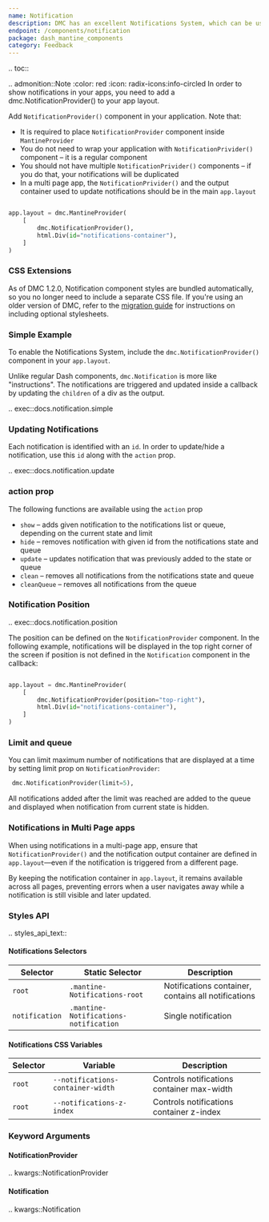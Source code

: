 ```yaml
---
name: Notification
description: DMC has an excellent Notifications System, which can be used to generate client side notifications.
endpoint: /components/notification
package: dash_mantine_components
category: Feedback
---
```


.. toc::

.. admonition::Note
    :color: red
    :icon: radix-icons:info-circled
    In order to show notifications in your apps, you need to add a  dmc.NotificationProvider() to your app layout.

Add `NotificationProvider()` component in your application. Note that:

- It is required to place `NotificationProvider` component inside `MantineProvider`
- You do not need to wrap your application with `NotificationPrivider()` component – it is a regular component
- You should not have multiple `NotificationPrivider()` components – if you do that, your notifications will be duplicated
- In a multi page app, the `NotificationPrivider()` and the output container used to update notifications should be in the main `app.layout`

```python

app.layout = dmc.MantineProvider(
    [
        dmc.NotificationProvider(),
        html.Div(id="notifications-container"),    
    ]
)

```

### CSS Extensions


As of DMC 1.2.0, Notification component styles are bundled automatically, so you no longer need to include a separate CSS file.
If you're using an older version of DMC, refer to the [migration guide](/migration) for instructions on including optional stylesheets.


### Simple Example

To enable the Notifications System, include the `dmc.NotificationProvider()` component in your `app.layout`. 

Unlike regular Dash components, `dmc.Notification` is more like "instructions". The notifications are triggered and 
updated inside a callback by updating the `children` of a div as the output.

.. exec::docs.notification.simple


### Updating Notifications

Each notification is identified with an `id`. In order to update/hide a notification, use this `id` along with the 
`action` prop.

.. exec::docs.notification.update

### action prop

The following functions are available using the `action` prop

- `show` – adds given notification to the notifications list or queue, depending on the current state and limit
- `hide` – removes notification with given id from the notifications state and queue
- `update` – updates notification that was previously added to the state or queue
- `clean` – removes all notifications from the notifications state and queue
- `cleanQueue` – removes all notifications from the queue

### Notification Position

.. exec::docs.notification.position


The position can be defined on the `NotificationProvider` component. In the following example, notifications will be
displayed in the top right corner of the screen if position is not defined in the `Notification` component in the callback:



```python

app.layout = dmc.MantineProvider(
    [
        dmc.NotificationProvider(position="top-right"),
        html.Div(id="notifications-container"),    
    ]
)

```

### Limit and queue
You can limit maximum number of notifications that are displayed at a time by setting limit prop on `NotificationProvider`:

```python
 dmc.NotificationProvider(limit=5),
```
All notifications added after the limit was reached are added to the queue and displayed when notification from current state is hidden.


### Notifications in Multi Page apps

When using notifications in a multi-page app, ensure that `NotificationProvider()` and the notification output container
are defined in `app.layout`—even if the notification is triggered from a different page.  

By keeping the notification container in `app.layout`, it remains available across all pages, preventing errors when a
user navigates away while a notification is still visible and later updated.  


### Styles API

.. styles_api_text::

#### Notifications Selectors
| Selector      | Static Selector                         | Description                                      |
|--------------|--------------------------------------|--------------------------------------------------|
| `root`       | `.mantine-Notifications-root`      | Notifications container, contains all notifications |
| `notification` | `.mantine-Notifications-notification` | Single notification |

#### Notifications CSS Variables
| Selector | Variable | Description |
|----------|----------|-------------|
| `root`   | `--notifications-container-width` | Controls notifications container max-width |
| `root`   | `--notifications-z-index` | Controls notifications container z-index |


### Keyword Arguments

#### NotificationProvider

.. kwargs::NotificationProvider

#### Notification

.. kwargs::Notification
